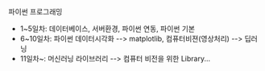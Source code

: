 

파이썬 프로그래밍

- 1~5일차: 데이터베이스, 서버환경, 파이썬 연동, 파이썬 기본
- 6~10일차: 파이썬 데이터시각화 --> matplotlib, 컴퓨터비젼(영상처리) --> 딥러닝
- 11일차~: 머신러닝 라이브러리 --> 컴퓨터 비전을 위한 Library...

